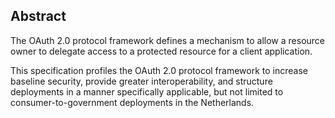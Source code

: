 
## Abstract
<!-- ### [Abstract](#rfc.abstract) -->
The OAuth 2.0 protocol framework defines a mechanism to allow a resource owner to delegate access to a protected resource for a client application.  

This specification profiles the OAuth 2.0 protocol framework to increase baseline security, provide greater interoperability, and structure deployments in a manner specifically applicable, but not limited to consumer-to-government deployments in the Netherlands.

